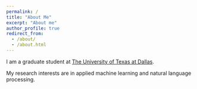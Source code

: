 ```yaml
---
permalink: /
title: "About Me"
excerpt: "About me"
author_profile: true
redirect_from: 
  - /about/
  - /about.html
---
```


I am a graduate student at [The University of Texas at Dallas](https://www.utdallas.edu/).

My research interests are in applied machine learning and natural language processing.
